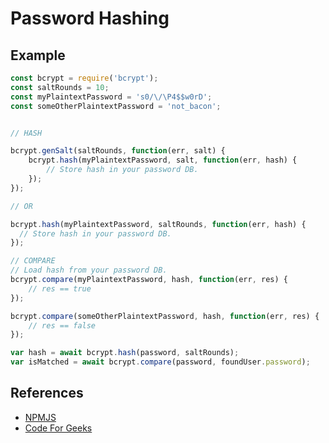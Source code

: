 # Password Hashing

## Example

```javascript
const bcrypt = require('bcrypt');
const saltRounds = 10;
const myPlaintextPassword = 's0/\/\P4$$w0rD';
const someOtherPlaintextPassword = 'not_bacon';


// HASH

bcrypt.genSalt(saltRounds, function(err, salt) {
    bcrypt.hash(myPlaintextPassword, salt, function(err, hash) {
        // Store hash in your password DB.
    });
});

// OR

bcrypt.hash(myPlaintextPassword, saltRounds, function(err, hash) {
  // Store hash in your password DB.
});

// COMPARE
// Load hash from your password DB.
bcrypt.compare(myPlaintextPassword, hash, function(err, res) {
    // res == true
});

bcrypt.compare(someOtherPlaintextPassword, hash, function(err, res) {
    // res == false
});

var hash = await bcrypt.hash(password, saltRounds);
var isMatched = await bcrypt.compare(password, foundUser.password);

```

## References
- [NPMJS](https://www.npmjs.com/package/bcrypt)
- [Code For Geeks](https://codeforgeek.com/password-hashing-nodejs/)
<!--stackedit_data:
eyJoaXN0b3J5IjpbMTU1MDQxMDldfQ==
-->